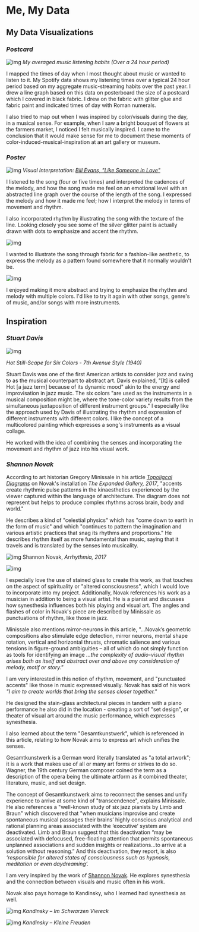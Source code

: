 
# Me, My Data

## My Data Visualizations

### *Postcard* 

![img](img/DATA.jpeg)
_My averaged music listening habits (Over a 24 hour period)_

I mapped the times of day when I most thought about music or wanted to listen to it. My Spotify data shows my listening times over a typical 24 hour period based on my aggregate music-streaming habits over the past year. I drew a line graph based on this data on posterboard the size of a postcard which I covered in black fabric. I drew on the fabric with glitter glue and fabric paint and indicated times of day with Roman numerals. 

I also tried to map out when I was inspired by color/visuals during the day, in a musical sense. For example, when I saw a bright bouquet of flowers at the farmers market, I noticed I felt musically inspired. I came to the conclusion that it would make sense for me to document these moments of color-induced-musical-inspiration at an art gallery or museum.

### *Poster*

![img](img/billevans5.jpeg)
_Visual Interpretation: [Bill Evans, "Like Someone in Love"](https://www.youtube.com/watch?v=QFoapxPvZy4&list=RDQFoapxPvZy4&start_radio=1)_

I listened to the song (four or five times) and interpreted the cadences of the melody, and how the song made me feel on an emotional level with an abstracted line graph over the course of the length of the song. I expressed the melody and how it made me feel; how I interpret the melody in terms of movement and rhythm. 

I also incorporated rhythm by illustrating the song with the texture of the line. Looking closely you see some of the silver glitter paint is actually drawn with dots to emphasize and accent the rhythm. 

![img](img/billevans4.jpeg)

I wanted to illustrate the song through fabric for a fashion-like aesthetic, to express the melody as a pattern found somewhere that it normally wouldn't be. 

![img](img/billevans3.jpeg)

I enjoyed making it more abstract and trying to emphasize the rhythm and melody with multiple colors. I'd like to try it again with other songs, genre's of music, and/or songs with more instruments. 

## Inspiration

### *Stuart Davis*

![img](img/StuartDavis1.jpeg)

_Hot Still-Scape for Six Colors - 7th Avenue Style (1940)_

Stuart Davis was one of the first American artists to consider jazz and swing to as the musical counterpart to abstract art. Davis explained, "[It] is called Hot [a jazz term] because of its dynamic mood" akin to the energy and improvisation in jazz music. The six colors "are used as the instruments in a musical composition might be, where the tone-color variety results from the simultaneous juxtaposition of different instrument groups." I especially like the approach used by Davis of illustrating the rhythm and expression of different instruments with different colors. I like the concept of a multicolored painting which expresses a song's instruments as a visual collage. 

He worked with the idea of combining the senses and incorporating the movement and rhythm of jazz into his visual work. 

### *Shannon Novak*

According to art historian Gregory Minissale in his article [_Topoligcal Diagrams_](http://drainmag.com/topological-diagrams/?fbclid=IwAR1Fv1jNcyFHHbj4PyOaplEag5D6UK8aYpgJntMUtHW0yjzZCUyVRXCU9jE) on Novak's installation _The Expanded Gallery, 2017_, "accents create rhythmic pulse patterns in the kinaesthetics experienced by the viewer captured within the language of architecture. The diagram does not represent but helps to produce complex rhythms across brain, body and world."  

He describes a kind of "celestial physics" which has "come down to earth in the form of music" and which "continues to pattern the imagination and various artistic practices that snag its rhythms and proportions." He describes rhythm itself as more fundamental than music, saying that it travels and is translated by the senses into musicality. 

![img](img/ShannonNovak1.jpeg)
Shannon Novak, _Arrhythmia, 2017_

![img](img/ShannonNovak2.jpeg)

I especially love the use of stained glass to create this work, as that touches on the aspect of spirituality or "altered consciousness", which I would love to incorporate into my project. Additionally, Novak references his work as a musician in addition to being a visual artist. He is a pianist and discusses how synesthesia influences both his playing and visual art. The angles and flashes of color in Novak's piece are described by Minissale as punctuations of rhythm, like those in jazz.

Minissale also mentions mirror-neurons in this article, "...Novak’s geometric compositions also stimulate edge detection, mirror neurons, mental shape rotation, vertical and horizontal thrusts, chromatic salience and various tensions in figure-ground ambiguities – all of which do not simply function as tools for identifying an image _*...the complexity of audio-visual rhythm arises both as itself and abstract over and above any consideration of melody, motif or story."*_

I am very interested in this notion of rhythm, movement, and "punctuated accents" like those in music expressed visually. Novak has said of his work _"I aim to create worlds that bring the senses closer together."_ 

He designed the stain-glass architectural pieces in tandem with a piano performance he also did in the location - creating a sort of "set design", or theater of visual art around the music performance, which expresses synesthesia.

I also learned about the term "Gesamtkunstwerk", which is referenced in this article, relating to how Novak aims to express art which unifies the senses. 

Gesamtkunstwerk is a German word literally translated as "a total artwork"; it is a work that makes use of all or many art forms or strives to do so. Wagner, the 19th century German composer coined the term as a description of the opera being the ultimate artform as it combined theater, literature, music, and set design.
 
The concept of Gesamtkunstwerk aims to reconnect the senses and unify experience to arrive at some kind of "transcendence", explains Minissale. He also references a "well-known study of six jazz pianists by Limb and Braun" which discovered that "when musicians improvise and create spontaneous musical passages their brains’ highly conscious analytical and rational planning areas associated with the ‘executive’ system are deactivated. Limb and Braun suggest that this deactivation “may be associated with defocused, free-floating attention that permits spontaneous unplanned associations and sudden insights or realizations…to arrive at a solution without reasoning.” And this deactivation, they report, is also _*‘responsible for altered states of consciousness such as hypnosis, meditation or even daydreaming’.*_

I am very inspired by the work of [Shannon Novak](http://www.shannonnovak.com/works). He explores synesthesia and the connection between visuals and music often in his work.

Novak also pays homage to Kandinsky, who I learned had synesthesia as well. 

![img](img/Kandinsky1.jpeg)
_Kandinsky – Im Schwarzen Viereck_

![img](img/Kandinsky2.jpeg)
_Kandinsky – Kleine Freuden_




















